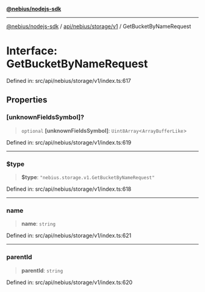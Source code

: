 [**@nebius/nodejs-sdk**](../../../../../README.md)

***

[@nebius/nodejs-sdk](../../../../../README.md) / [api/nebius/storage/v1](../README.md) / GetBucketByNameRequest

# Interface: GetBucketByNameRequest

Defined in: src/api/nebius/storage/v1/index.ts:617

## Properties

### \[unknownFieldsSymbol\]?

> `optional` **\[unknownFieldsSymbol\]**: `Uint8Array`\<`ArrayBufferLike`\>

Defined in: src/api/nebius/storage/v1/index.ts:619

***

### $type

> **$type**: `"nebius.storage.v1.GetBucketByNameRequest"`

Defined in: src/api/nebius/storage/v1/index.ts:618

***

### name

> **name**: `string`

Defined in: src/api/nebius/storage/v1/index.ts:621

***

### parentId

> **parentId**: `string`

Defined in: src/api/nebius/storage/v1/index.ts:620
